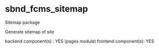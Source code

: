 sbnd_fcms_sitemap
=================

Sitemap package

Generate sitemap of site

backend component(s) : YES (pages module)
frontend component(s): YES